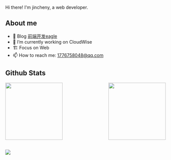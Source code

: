 Hi there! I'm jincheny, a web developer.

## **About me**

- 🎨 Blog [前端开发eagle](https://www.toutiao.com/c/user/token/MS4wLjABAAAApxOm0cSDi3UFlwSmwDHu-kieIaEO6yaesGcVsd2RIgI/?source=mine_home)
- 🔭 I’m currently working on CloudWise
- 🏗 Focus on Web
- 📫 How to reach me: 1776758048@qq.com

## **Github Stats**

<p>
<p style="display: flex; justify-content: space-between;">
<img height="180em" align="left" src="https://github-readme-stats.vercel.app/api?username=jincheny&show_icons=true&icon_color=CE1D2D&text_color=718096&bg_color=ffffff&include_all_commits=true" />
<img height="180em" align="right" src="https://github-readme-stats.vercel.app/api/top-langs/?username=jincheny&exclude_repo=KNN-Image-Classification&show_icons=true&count_private=true&text_color=718096&layout=compact&langs_count=6&count_private=true&bg_color=ffffff" />
</p>
<br>
<img src="https://activity-graph.herokuapp.com/graph?username=jincheny&theme=react-dark&area=true&bg_color=fff&line=0969da&point=0969da&color=24292f&radius=4" />
</p>
